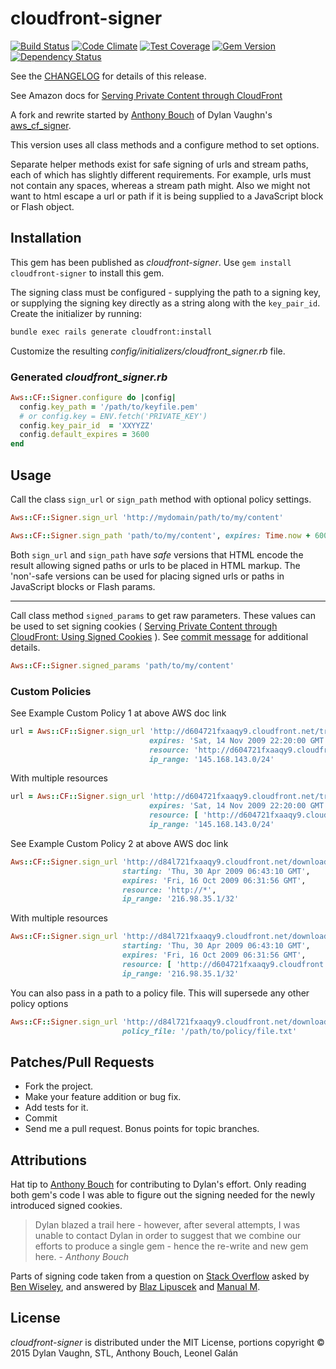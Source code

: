 # cloudfront-signer

[![Build Status](https://travis-ci.org/leonelgalan/cloudfront-signer.svg)](https://travis-ci.org/leonelgalan/cloudfront-signer)
[![Code Climate](https://codeclimate.com/github/leonelgalan/cloudfront-signer/badges/gpa.svg)](https://codeclimate.com/github/leonelgalan/cloudfront-signer)
[![Test Coverage](https://codeclimate.com/github/leonelgalan/cloudfront-signer/badges/coverage.svg)](https://codeclimate.com/github/leonelgalan/cloudfront-signer/coverage)
[![Gem Version](https://badge.fury.io/rb/cloudfront-signer.svg)](http://badge.fury.io/rb/cloudfront-signer)
[![Dependency Status](https://gemnasium.com/leonelgalan/cloudfront-signer.svg)](https://gemnasium.com/leonelgalan/cloudfront-signer)

See the [CHANGELOG](https://github.com/leonelgalan/cloudfront-signer/blob/master/CHANGELOG.md)
for details of this release.

See Amazon docs for [Serving Private Content through CloudFront](http://docs.amazonwebservices.com/AmazonCloudFront/latest/DeveloperGuide/index.html?PrivateContent.html)

A fork and rewrite started by [Anthony Bouch](https://github.com/58bits) of
Dylan Vaughn's [aws_cf_signer](https://github.com/dylanvaughn/aws_cf_signer).

This version uses all class methods and a configure method to set options.

Separate helper methods exist for safe signing of urls and stream paths, each of
which has slightly different requirements. For example, urls must not contain
any spaces, whereas a stream path might. Also we might not want to html escape a
url or path if it is being supplied to a JavaScript block or Flash object.

## Installation

This gem has been published as _cloudfront-signer_. Use `gem install
cloudfront-signer` to install this gem.

The signing class must be configured - supplying the path to a signing key, or
supplying the signing key directly as a string along with the `key_pair_id`.
Create the initializer by running:

```sh
bundle exec rails generate cloudfront:install
```

Customize the resulting *config/initializers/cloudfront\_signer.rb* file.

### Generated *cloudfront\_signer.rb*

```ruby
Aws::CF::Signer.configure do |config|
  config.key_path = '/path/to/keyfile.pem'
  # or config.key = ENV.fetch('PRIVATE_KEY')
  config.key_pair_id  = 'XXYYZZ'
  config.default_expires = 3600
end
```

## Usage

Call the class `sign_url` or `sign_path` method with optional policy settings.

```ruby
Aws::CF::Signer.sign_url 'http://mydomain/path/to/my/content'
```

```ruby
Aws::CF::Signer.sign_path 'path/to/my/content', expires: Time.now + 600
```

Both `sign_url` and `sign_path` have _safe_ versions that HTML encode the result
allowing signed paths or urls to be placed in HTML markup. The 'non'-safe
versions can be used for placing signed urls or paths in JavaScript blocks or
Flash params.

___

Call class method `signed_params` to get raw parameters. These values can be
used to set signing cookies (
[Serving Private Content through CloudFront: Using Signed Cookies](http://docs.aws.amazon.com/AmazonCloudFront/latest/DeveloperGuide/private-content-signed-cookies.html)
). See [commit message](https://github.com/leonelgalan/cloudfront-signer/commit/fedcc3182e32133e4bd0ad0b79c0106168896c91)
for additional details.

```ruby
Aws::CF::Signer.signed_params 'path/to/my/content'
```

### Custom Policies

See Example Custom Policy 1 at above AWS doc link

```ruby
url = Aws::CF::Signer.sign_url 'http://d604721fxaaqy9.cloudfront.net/training/orientation.avi',
                               expires: 'Sat, 14 Nov 2009 22:20:00 GMT',
                               resource: 'http://d604721fxaaqy9.cloudfront.net/training/*',
                               ip_range: '145.168.143.0/24'
```

With multiple resources

```ruby
url = Aws::CF::Signer.sign_url 'http://d604721fxaaqy9.cloudfront.net/training/orientation.avi',
                               expires: 'Sat, 14 Nov 2009 22:20:00 GMT',
                               resource: [ 'http://d604721fxaaqy9.cloudfront.net/training/*', 'http://d604721fxaaqy9.cloudfront.net/lessons/*' ],
                               ip_range: '145.168.143.0/24'
```

See Example Custom Policy 2 at above AWS doc link

```ruby
Aws::CF::Signer.sign_url 'http://d84l721fxaaqy9.cloudfront.net/downloads/pictures.tgz',
                         starting: 'Thu, 30 Apr 2009 06:43:10 GMT',
                         expires: 'Fri, 16 Oct 2009 06:31:56 GMT',
                         resource: 'http://*',
                         ip_range: '216.98.35.1/32'
```

With multiple resources

```ruby
Aws::CF::Signer.sign_url 'http://d84l721fxaaqy9.cloudfront.net/downloads/pictures.tgz',
                         starting: 'Thu, 30 Apr 2009 06:43:10 GMT',
                         expires: 'Fri, 16 Oct 2009 06:31:56 GMT',
                         resource: [ 'http://d604721fxaaqy9.cloudfront.net/training/*', 'http://d604721fxaaqy9.cloudfront.net/lessons/*' ],
                         ip_range: '216.98.35.1/32'
```

You can also pass in a path to a policy file. This will supersede any other
policy options

```ruby
Aws::CF::Signer.sign_url 'http://d84l721fxaaqy9.cloudfront.net/downloads/pictures.tgz',
                         policy_file: '/path/to/policy/file.txt'
```

## Patches/Pull Requests

* Fork the project.
* Make your feature addition or bug fix.
* Add tests for it.
* Commit
* Send me a pull request. Bonus points for topic branches.

## Attributions

Hat tip to [Anthony Bouch](https://github.com/58bits) for contributing to
Dylan's effort. Only reading both gem's code I was able to figure out the
signing needed for the newly introduced signed cookies.

> Dylan blazed a trail here - however, after several attempts, I was unable to
contact Dylan in order to suggest that we combine our efforts to produce a
single gem - hence the re-write and new gem here. - _Anthony Bouch_

Parts of signing code taken from a question on
[Stack Overflow](http://stackoverflow.com/questions/2632457/create-signed-urls-for-cloudfront-with-ruby)
asked by [Ben Wiseley](http://stackoverflow.com/users/315829/ben-wiseley), and
answered by [Blaz Lipuscek](http://stackoverflow.com/users/267804/blaz-lipuscek)
and [Manual M](http://stackoverflow.com/users/327914/manuel-m).

## License

_cloudfront-signer_ is distributed under the MIT License, portions copyright ©
2015 Dylan Vaughn, STL, Anthony Bouch, Leonel Galán

